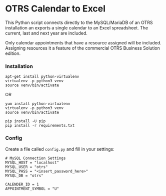 # OTRS Calendar to Excel

This Python script connects directly to the MySQL/MariaDB of an OTRS 
installation an exports a single calendar to an Excel spreadsheet. The
current, last and next year are included.

Only calendar appointments that have a resource assigned will be included. 
Assigning resources it a feature of the commercial OTRS Business Solution 
edition.


### Installation

```
apt-get install python-virtualenv
virtualenv -p python3 venv
source venv/bin/activate 
```

OR 

```
yum install python-virtualenv
virtualenv -p python3 venv
source venv/bin/activate
```


```
pip install -U pip
pip install -r requirements.txt
```

### Config

Create a file called `config.py` and fill in your settings:

```
# MySQL Connection Settings
MYSQL_HOST = "localhost"
MYSQL_USER = "otrs"
MYSQL_PASS = "<insert_password_here>"
MYSQL_DB = "otrs"

CALENDER_ID = 1
APPOINTMENT_SYMBOL = "U"
``` 
